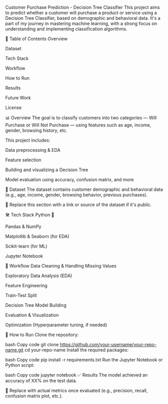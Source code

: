 Customer Purchase Prediction - Decision Tree Classifier
This project aims to predict whether a customer will purchase a product or service using a Decision Tree Classifier, based on demographic and behavioral data. It's a part of my journey in mastering machine learning, with a strong focus on understanding and implementing classification algorithms.

📌 Table of Contents
Overview

Dataset

Tech Stack

Workflow

How to Run

Results

Future Work

License

📊 Overview
The goal is to classify customers into two categories — Will Purchase or Will Not Purchase — using features such as age, income, gender, browsing history, etc.

This project includes:

Data preprocessing & EDA

Feature selection

Building and visualizing a Decision Tree

Model evaluation using accuracy, confusion matrix, and more

📁 Dataset
The dataset contains customer demographic and behavioral data (e.g., age, income, gender, browsing behavior, previous purchases).

📌 Replace this section with a link or source of the dataset if it's public.

🛠️ Tech Stack
Python 🐍

Pandas & NumPy

Matplotlib & Seaborn (for EDA)

Scikit-learn (for ML)

Jupyter Notebook

🔄 Workflow
Data Cleaning & Handling Missing Values

Exploratory Data Analysis (EDA)

Feature Engineering

Train-Test Split

Decision Tree Model Building

Evaluation & Visualization

Optimization (Hyperparameter tuning, if needed)

🚀 How to Run
Clone the repository:

bash
Copy code
git clone https://github.com/your-username/your-repo-name.git
cd your-repo-name
Install the required packages:

bash
Copy code
pip install -r requirements.txt
Run the Jupyter Notebook or Python script:

bash
Copy code
jupyter notebook
✅ Results
The model achieved an accuracy of XX% on the test data.

📌 Replace with actual metrics once evaluated (e.g., precision, recall, confusion matrix plot, etc.).
